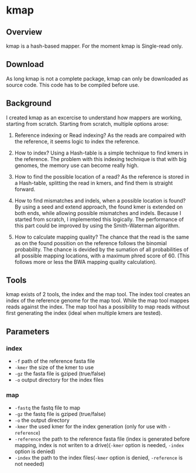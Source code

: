 # kmap

## Overview

kmap is a hash-based mapper. For the moment kmap is Single-read only. 

## Download
As long kmap is not a complete package, kmap can only be downloaded as source code. 
This code has to be compiled before use.

## Background
I created kmap as an excercise to understand how mappers are working, starting from scratch.
Starting from scratch, multiple options arose: 

1. Reference indexing or Read indexing? As the reads are compaired with the reference, 
it seems logic to index the reference.

2. How to index? Using a Hash-table is a simple technique to find kmers in the reference. 
The problem with this indexing technique is that with big genomes, the memory use can become really high.

3. How to find the possible location of a read? As the reference is stored in a Hash-table, 
splitting the read in kmers, and find them is straight forward.

4. How to find mismatches and indels, when a possible location is found? By using a seed and extend 
approach, the found kmer is extended on both ends, while allowing possible mismatches and indels. 
Because I started from scratch, I implemented this logically. The performance of this part could be 
improved by using the Smith-Waterman algorithm.

5. How to calculate mapping quality? The chance that the read is the same as on the found possition 
on the reference follows the binomial probability. The chance is devided by the sumation of all 
probabilities of all possible mapping locations, with a maximum phred score of 60. (This follows 
more or less the BWA mapping quality calculation).

## Tools
kmap exists of 2 tools, the index and the map tool. The index tool creates an index of the 
reference genome for the map tool. While the map tool mappes reads against the index. The map tool 
has a possibility to map reads without first generating the index (ideal when multiple kmers are tested).

## Parameters
### index 
*    `-f`    path of the reference fasta file
*    `-kmer` the size of the kmer to use
*    `-gz`   the fasta file is gziped (true/false)
*    `-o`    output directory for the index files
### map
*    `-fastq`    the fastq file to map
*    `-gz`   the fastq file is gziped (true/false)
*    `-o`    the output directory
*    `-kmer` the used kmer for the index generation (only for use with `-reference`)
*    `-reference`    the path to the reference fasta file (index is generated before mapping, 
index is not writen to a drive)(`-kmer` option is needed, `-index` option is denied)
*    `-index`    the path to the index files(`-kmer` option is denied, `-reference` is not needed)